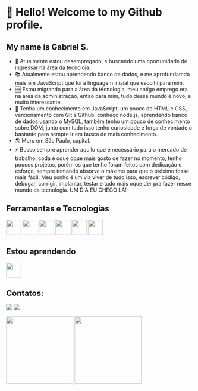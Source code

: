 # 👋 Hello! Welcome to my Github profile.
## My name is Gabriel S.

- 💼 Atualmente estou desempregado, e buscando uma oportunidade de ingressar na área da tecnoloia.
- 📚 Atualmente estou aprendendo banco de dados, e me aprofundamdo mais em JavaScript que foi a linguagem iniaial que escolhi para mim.
- 🆕 Estou migrando para a área da técnologia, meu antigo emprego era na área da administração, entao para mim, tudo desse mundo é novo, e muito interessante.
- 📖 Tenho um conhecimento em JavaScript, um pouco de HTML e CSS, vercionamento com Git e Github, conheço node.js, aprendendo banco de dados usando o MySQL, também tenho um pouco de conhecimento sobre DOM, junto com tudo isso tenho curiosidade e força de vontade o bastante para sempre ir em busca de mais conhecimento.
- 🌎 Moro em São Paulo, capital. 
- ⚡ Busco sempre aprender aquilo que é necessário para o mercado de trabalho, codá é oque oque mais gosto de fazer no momento, tenho poucos projetos, porém os que tenho foram feitos com dedicação e esforço, sempre tentando absorve o máximo para que o próximo fosse mais fácil. Meu sonho é um via viver de tudo isso, escrever código, debugar, corrigir, implantar, testar e tudo mais oque der pra fazer nesse mundo da tecnologia.  UM DIA EU CHEGO LÁ!


## Ferramentas e Tecnologias
<img loading="lazy" src="https://cdn.jsdelivr.net/gh/devicons/devicon@latest/icons/git/git-original.svg" width="40" height="40"/> <img loading="lazy" src="https://cdn.jsdelivr.net/gh/devicons/devicon@latest/icons/github/github-original-wordmark.svg" width="40" height="40"/> <img loading="lazy" src="https://cdn.jsdelivr.net/gh/devicons/devicon@latest/icons/javascript/javascript-original.svg" width="40" height="40"/> <img loading="lazy" src="https://cdn.jsdelivr.net/gh/devicons/devicon@latest/icons/html5/html5-original.svg" width="40" height="40"/> <img loading="lazy" src="https://cdn.jsdelivr.net/gh/devicons/devicon@latest/icons/css3/css3-original.svg" width="40" height="40"/> <img loading="lazy" src="https://cdn.jsdelivr.net/gh/devicons/devicon@latest/icons/nodejs/nodejs-original-wordmark.svg" width="40" height="40"/>


## Estou aprendendo
<img loading="lazy" src="https://cdn.jsdelivr.net/gh/devicons/devicon@latest/icons/mysql/mysql-original.svg" width="40" height="40"/>


## Contatos:
<div>

<a href = "mailto:gsg.gabrielsilva96@gmail.com"><img loading="lazy" src="https://img.shields.io/badge/Gmail-D14836?style=for-the-badge&logo=gmail&logoColor=white" target="_blank"></a>
<a href="https://www.linkedin.com/in/gabriel-silva-gomes-b3a944264/" target="_blank"><img loading="lazy" src="https://img.shields.io/badge/-LinkedIn-%230077B5?style=for-the-badge&logo=linkedin&logoColor=white" target="_blank"></a>   
</div>

<div>
<a href="https://github.com/GabrielSilvaG">
<img loading="lazy" height="180em" src="https://github-readme-stats.vercel.app/api/top-langs/?username=GabrielSilvaG&layout=compact&langs_count=7&theme=dracula"/>
<img loading="lazy" height="180em" src="https://github-readme-stats.vercel.app/api?username=GabrielSilvaG&show_icons=true&theme=dracula&include_all_commits=true&count_private=true"/>
</div>
          

          
          
          
          

<!--
**GabrielSilvaG/GabrielSilvaG** is a ✨ _special_ ✨ repository because its `README.md` (this file) appears on your GitHub profile.

Here are some ideas to get you started:

- 🔭 I’m currently working on ...
- 🌱 I’m currently learning ...
- 👯 I’m looking to collaborate on ...
- 🤔 I’m looking for help with ...
- 💬 Ask me about ...
- 📫 How to reach me: ...
- 😄 Pronouns: ...
- ⚡ Fun fact: ...
-->
